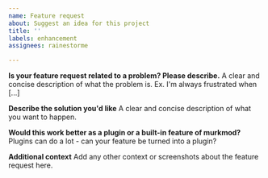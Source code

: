 ```yaml
---
name: Feature request
about: Suggest an idea for this project
title: ''
labels: enhancement
assignees: rainestorme

---
```


**Is your feature request related to a problem? Please describe.**
A clear and concise description of what the problem is. Ex. I'm always frustrated when [...]

**Describe the solution you'd like**
A clear and concise description of what you want to happen.

**Would this work better as a plugin or a built-in feature of murkmod?**
Plugins can do a lot - can your feature be turned into a plugin?

**Additional context**
Add any other context or screenshots about the feature request here.
